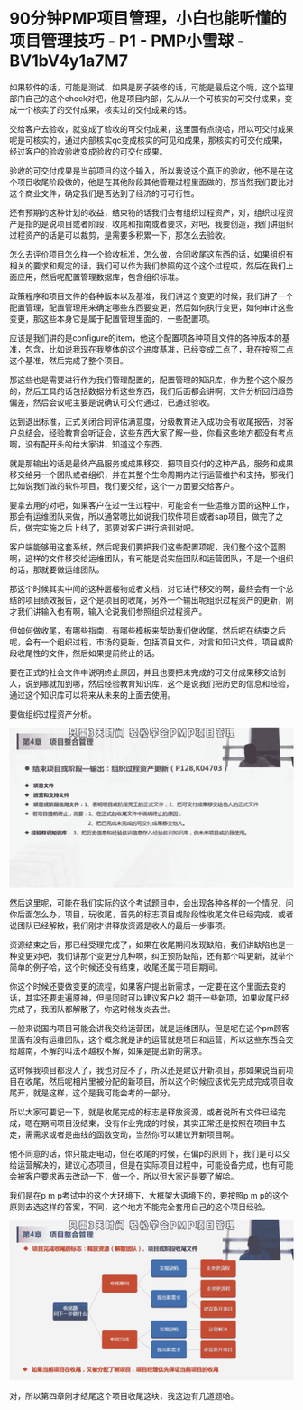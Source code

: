 # 90分钟PMP项目管理，小白也能听懂的项目管理技巧 - P1 - PMP小雪球 - BV1bV4y1a7M7

如果软件的话，可能是测试，如果是房子装修的话，可能是最后这个呃，这个监理部门自己的这个check对吧，他是项目内部，先从从一个可核实的可交付成果，变成一个核实了的交付成果，核实过的交付成果的话。

交给客户去验收，就变成了验收的可交付成果，这里面有点绕哈，所以可交付成果呢是可核实的，通过内部核实qc变成核实的可见和成果，那核实的可交付成果，经过客户的验收验收变成验收的可交付成果。

验收的可交付成果是当前项目的这个输入，所以我说这个真正的验收，他不是在这个项目收尾阶段做的，他是在其他阶段其他管理过程里面做的，那当然我们要比对这个商业文件，确定我们是否达到了经济的可可行性。

还有预期的这种计划的收益，结束物的话我们会有组织过程资产，对，组织过程资产是指的是说项目或者阶段，收尾和指南或者要求，对吧，我要创造，我们讲组织过程资产的话是可以裁剪，是需要多积累一下，那怎么去验收。

怎么去评价项目怎么样一个验收标准，怎么做，合同收尾这东西的话，如果组织有相关的要求和规定的话，我们可以作为我们参照的这个这个过程哎，然后在我们上面应用，然后呢配置管理数据库，包含组织标准。

政策程序和项目文件的各种版本以及基准，我们讲这个变更的时候，我们讲了一个配置管理，配置管理用来确定哪些东西要变更，然后如何执行变更，如何审计这些变更，那这些本身它是属于配置管理里面的，一些配置项。

应该是我们讲的是configure的item，他这个配置项各种项目文件的各种版本的基准，包含，比如说我现在我整体的这个进度基准，已经变成二点了，我在按照二点这个基准，然后完成了整个项目。

那这些也是需要进行作为我们管理配置的，配置管理的知识库，作为整个这个服务的，然后工具的话包括数据分析这些东西，我们后面都会讲啊，文件分析回归趋势偏差，然后会议呢主要是说确认可交付通过，已通过验收。

达到退出标准，正式关闭合同评估满意度，分级教育进入成功会有收尾报告，对客户总结会，经验教育会听证会，这些东西大家了解一些，你看这些地方都没有考点啊，没有配开头的给大家讲，知道这个东西。

就是那输出的话是最终产品服务或成果移交，把项目交付的这种产品，服务和成果移交给另一个团队或者组织，并在其整个生命周期内进行运营维护和支持，那我们比如说我们做的软件项目，我们要交给，这个一方面要交给客户。

要拿去用的对吧，如果客户在过一生过程中，可能会有一些运维方面的这种工作，那会有运维团队来做，所以通常嗯比如说我们软件项目或者sap项目，做完了之后，做完实施之后上线了，那要对客户进行培训对吧。

客户端能够用这套系统，然后呢我们要把我们这些配置项呢，我们整个这个蓝图啊，这样的文件移交给运维团队，有可能是说实施团队和运营团队，不是一个组织的话，那就要做运维团队。

那这个时候其实中间的这种层楼物或者文档，对它进行移交的啊，最终会有一个总结的项目绩效报告，这个是项目的收尾，另外一个输出呢组织过程资产的更新，刚才我们讲输入也有啊，输入论说我们参照组织过程资产。

但如何做收尾，有哪些指南，有哪些模板来帮助我们做收尾，然后呢在结束之后呢，会有一个组织过程，市场的更新，包括项目文件，对言和知识文件，项目或阶段收尾性的文件，然后如果提前终止的话。

要在正式的社会文件中说明终止原因，并且也要把未完成的可交付成果移交给别人，说到哪就加到哪，然后经验教育知识库，这个是说我们把历史的信息和经验，通过这个知识库可以将来从未来的上面去使用。

要做组织过程资产分析。

![](img/3e5e3843cbc6e03e6b74c40fc96be654_1.png)

然后这里呢，可能在我们实际的这个考试题目中，会出现各种各样的一个情况，问你后面怎么办，项目，玩收尾，首先的标志项目或阶段性收尾文件已经完成，或者说团队已经解散，我们刚才讲释放资源是收人的最后一步事项。

资源结束之后，那已经受理完成了，如果在收尾期间发现缺陷，我们讲缺陷也是一种变更对吧，我们讲那个变更分几种啊，纠正预防缺陷，还有那个叫更新，就举个简单的例子哈，这个时候还没有结束，收尾还属于项目期间。

你这个时候还要做变更的流程，如果客户提出新需求，一定要在这个里面去变的话，其实还要走遍原神，但是同时可以建议客户k2 期开一些新项，如果收尾已经完成了，我团队都解散了，你这时候发炎去世。

一般来说国内项目可能会讲我交给运营团，就是运维团队，但是呢在这个pm顾客里面有没有运维团队，这个概念就是讲的运营就是项目和运营，所以这些东西会交给越南，不解的叫法不越权不解，如果是提出新的需求。

这时候我项目都没人了，我也对应不了，所以还是建议开新项目，那如果说当前项目在收尾，然后呢相片里被分配的新项目，所以这个时候应该优先完成完成项目收尾开，就是这样，这个是我可能会考的一部分。

所以大家可要记一下，就是收尾完成的标志是释放资源，或者说所有文件已经完成，嗯在期间项目没结束，没有作业完成的时候，其实正常还是按照在项目中去走，需需求或者是曲线的函数变动，当然你可以建议开新项目啊。

他不同意的话，你只能走电动，但在收尾的时候，在偏p的原则下，我们是可以交给运营解决的，建议心态项目，但是在实际项目过程中，可能设备完成，也有可能会被客户要求再去改动一下，做一个，所以但大家还是要了解哈。

我们是在p m p考试中的这个大环境下，大框架大语境下的，要按照p m p的这个原则去选这样的答案，不同，这个地方不能完全套用自己的这个项目经验。



![](img/3e5e3843cbc6e03e6b74c40fc96be654_3.png)

对，所以第四章刚才结尾这个项目收尾这块，我这边有几道题哈。